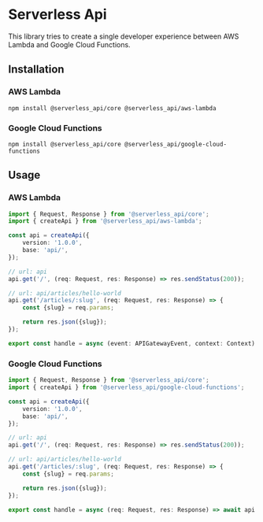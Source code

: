 # Serverless Api

This library tries to create a single developer experience between AWS Lambda and Google Cloud Functions.

## Installation

### AWS Lambda

```shell
npm install @serverless_api/core @serverless_api/aws-lambda
```

### Google Cloud Functions

```shell
npm install @serverless_api/core @serverless_api/google-cloud-functions
```

## Usage

### AWS Lambda

```typescript
import { Request, Response } from '@serverless_api/core';
import { createApi } from '@serverless_api/aws-lambda';

const api = createApi({
    version: '1.0.0',
    base: 'api/',
});

// url: api
api.get('/', (req: Request, res: Response) => res.sendStatus(200));

// url: api/articles/hello-world
api.get('/articles/:slug', (req: Request, res: Response) => {
    const {slug} = req.params;

    return res.json({slug});
});

export const handle = async (event: APIGatewayEvent, context: Context) => await api.run(event, context);
```

### Google Cloud Functions

```typescript
import { Request, Response } from '@serverless_api/core';
import { createApi } from '@serverless_api/google-cloud-functions';

const api = createApi({
    version: '1.0.0',
    base: 'api/',
});

// url: api
api.get('/', (req: Request, res: Response) => res.sendStatus(200));

// url: api/articles/hello-world
api.get('/articles/:slug', (req: Request, res: Response) => {
    const {slug} = req.params;

    return res.json({slug});
});

export const handle = async (req: Request, res: Response) => await api.run(res, req);
```